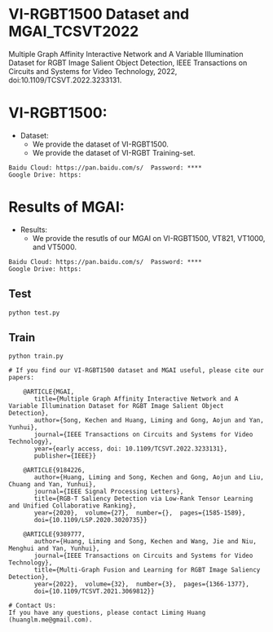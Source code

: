 # VI-RGBT1500 Dataset and MGAI_TCSVT2022
Multiple Graph Affinity Interactive Network and A Variable Illumination Dataset for RGBT Image Salient Object Detection, IEEE Transactions on Circuits and Systems for Video Technology, 2022, doi:10.1109/TCSVT.2022.3233131.

# VI-RGBT1500:
* Dataset:
  - We provide the dataset of VI-RGBT1500. 
  - We provide the dataset of VI-RGBT Training-set. 
```
Baidu Cloud: https://pan.baidu.com/s/  Password: ****
Google Drive: https:
```

# Results of MGAI:
* Results:
  - We provide the resutls of our MGAI on VI-RGBT1500, VT821, VT1000, and VT5000. 
```
Baidu Cloud: https://pan.baidu.com/s/  Password: ****
Google Drive: https:
```

## Test
```
python test.py
```
## Train
```
python train.py

# If you find our VI-RGBT1500 dataset and MGAI useful, please cite our papers:

    @ARTICLE{MGAI,
       title={Multiple Graph Affinity Interactive Network and A Variable Illumination Dataset for RGBT Image Salient Object Detection},
       author={Song, Kechen and Huang, Liming and Gong, Aojun and Yan, Yunhui},
       journal={IEEE Transactions on Circuits and Systems for Video Technology},
       year={early access, doi: 10.1109/TCSVT.2022.3233131},
       publisher={IEEE}}
    
    @ARTICLE{9184226,  
       author={Huang, Liming and Song, Kechen and Gong, Aojun and Liu, Chuang and Yan, Yunhui},  
       journal={IEEE Signal Processing Letters},   
       title={RGB-T Saliency Detection via Low-Rank Tensor Learning and Unified Collaborative Ranking},   
       year={2020},  volume={27},  number={},  pages={1585-1589},  
       doi={10.1109/LSP.2020.3020735}}
    
    @ARTICLE{9389777, 
       author={Huang, Liming and Song, Kechen and Wang, Jie and Niu, Menghui and Yan, Yunhui},  
       journal={IEEE Transactions on Circuits and Systems for Video Technology},   
       title={Multi-Graph Fusion and Learning for RGBT Image Saliency Detection},  
       year={2022},  volume={32},  number={3},  pages={1366-1377},  
       doi={10.1109/TCSVT.2021.3069812}}

# Contact Us:
If you have any questions, please contact Liming Huang (huanglm.me@gmail.com).
